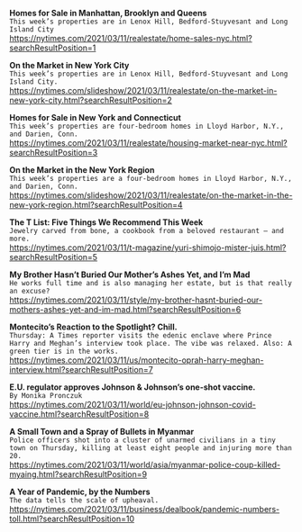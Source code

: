 **Homes for Sale in Manhattan, Brooklyn and Queens**\
`This week’s properties are in Lenox Hill, Bedford-Stuyvesant and Long Island City`\
https://nytimes.com/2021/03/11/realestate/home-sales-nyc.html?searchResultPosition=1

**On the Market in New York City**\
`This week’s properties are in Lenox Hill, Bedford-Stuyvesant and Long Island City.`\
https://nytimes.com/slideshow/2021/03/11/realestate/on-the-market-in-new-york-city.html?searchResultPosition=2

**Homes for Sale in New York and Connecticut**\
`This week’s properties are four-bedroom homes in Lloyd Harbor, N.Y., and Darien, Conn.`\
https://nytimes.com/2021/03/11/realestate/housing-market-near-nyc.html?searchResultPosition=3

**On the Market in the New York Region**\
`This week’s properties are a four-bedroom homes in Lloyd Harbor, N.Y., and Darien, Conn.`\
https://nytimes.com/slideshow/2021/03/11/realestate/on-the-market-in-the-new-york-region.html?searchResultPosition=4

**The T List: Five Things We Recommend This Week**\
`Jewelry carved from bone, a cookbook from a beloved restaurant — and more.`\
https://nytimes.com/2021/03/11/t-magazine/yuri-shimojo-mister-juis.html?searchResultPosition=5

**My Brother Hasn’t Buried Our Mother’s Ashes Yet, and I’m Mad**\
`He works full time and is also managing her estate, but is that really an excuse?`\
https://nytimes.com/2021/03/11/style/my-brother-hasnt-buried-our-mothers-ashes-yet-and-im-mad.html?searchResultPosition=6

**Montecito’s Reaction to the Spotlight? Chill.**\
`Thursday: A Times reporter visits the edenic enclave where Prince Harry and Meghan’s interview took place. The vibe was relaxed. Also: A green tier is in the works.`\
https://nytimes.com/2021/03/11/us/montecito-oprah-harry-meghan-interview.html?searchResultPosition=7

**E.U. regulator approves Johnson & Johnson’s one-shot vaccine.**\
`By Monika Pronczuk`\
https://nytimes.com/2021/03/11/world/eu-johnson-johnson-covid-vaccine.html?searchResultPosition=8

**A Small Town and a Spray of Bullets in Myanmar**\
`Police officers shot into a cluster of unarmed civilians in a tiny town on Thursday, killing at least eight people and injuring more than 20.`\
https://nytimes.com/2021/03/11/world/asia/myanmar-police-coup-killed-myaing.html?searchResultPosition=9

**A Year of Pandemic, by the Numbers**\
`The data tells the scale of upheaval.`\
https://nytimes.com/2021/03/11/business/dealbook/pandemic-numbers-toll.html?searchResultPosition=10

